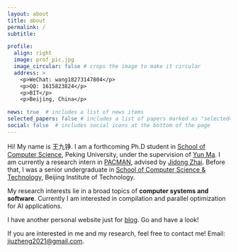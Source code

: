 ```yaml
---
layout: about
title: about
permalink: /
subtitle: 

profile:
  align: right
  image: prof_pic.jpg
  image_circular: false # crops the image to make it circular
  address: >
    <p>WeChat: wang18273147804</p>
    <p>QQ: 1615823824</p>
    <p>BIT</p>
    <p>Beijing, China</p>

news: true  # includes a list of news items
selected_papers: false # includes a list of papers marked as "selected={true}"
social: false  # includes social icons at the bottom of the page
---
```


Hi! My name is 王九铮. I am a forthcoming Ph.D student in [School of Computer Science](https://cs.pku.edu.cn/), Peking University, under the supervision of [Yun Ma](https://scholar.google.com/citations?user=1hnJ3TgAAAAJ&hl=zh-CN). I am currently a research intern in [PACMAN](https://pacman.cs.tsinghua.edu.cn/), advised by [Jidong Zhai](https://pacman.cs.tsinghua.edu.cn/~zjd/). Before that, I was a senior undergraduate in [School of Computer Science & Technology](https://cs.bit.edu.cn/), Beijing Institute of Technology.

My research interests lie in a broad topics of **computer systems and software**. Currently I am interested in compilation and parallel optimization for AI applications.

I have another personal website just for [blog](https://cerf-volantwang.github.io/). Go and have a look!

If you are interested in me and my research, feel free to contact me! Email: [jiuzheng2021@gmail.com](jiuzheng2021@gmail.com).
